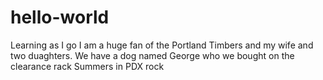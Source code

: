 # hello-world
Learning as I go
I am a huge fan of the Portland Timbers and my wife and two duaghters.
We have a dog named George who we bought on the clearance rack
Summers in PDX rock
